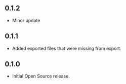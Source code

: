 ## 0.1.2

* Minor update

## 0.1.1
*  Added exported files that were missing from export.

## 0.1.0

* Initial Open Source release.

